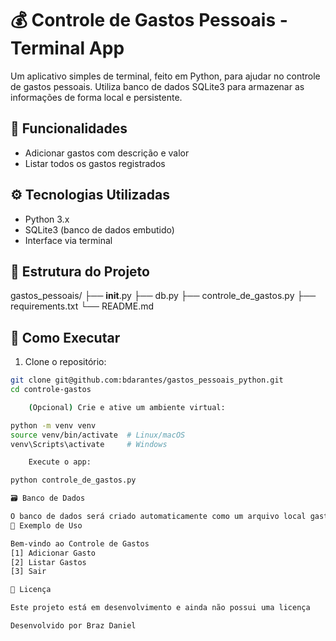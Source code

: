 # 💰 Controle de Gastos Pessoais - Terminal App

Um aplicativo simples de terminal, feito em Python, para ajudar no controle de gastos pessoais. Utiliza banco de dados SQLite3 para armazenar as informações de forma local e persistente.

## 📌 Funcionalidades

- Adicionar gastos com descrição e valor
- Listar todos os gastos registrados


## ⚙️ Tecnologias Utilizadas

- Python 3.x
- SQLite3 (banco de dados embutido)
- Interface via terminal

## 📁 Estrutura do Projeto

gastos_pessoais/
├── __init__.py
├── db.py
├── controle_de_gastos.py
├── requirements.txt
└── README.md


## 🚀 Como Executar

1. Clone o repositório:
```bash
git clone git@github.com:bdarantes/gastos_pessoais_python.git
cd controle-gastos

    (Opcional) Crie e ative um ambiente virtual:

python -m venv venv
source venv/bin/activate  # Linux/macOS
venv\Scripts\activate     # Windows

    Execute o app:

python controle_de_gastos.py

🗃️ Banco de Dados

O banco de dados será criado automaticamente como um arquivo local gastos.db na primeira execução.
📌 Exemplo de Uso

Bem-vindo ao Controle de Gastos
[1] Adicionar Gasto
[2] Listar Gastos
[3] Sair

📝 Licença

Este projeto está em desenvolvimento e ainda não possui uma licença

Desenvolvido por Braz Daniel
